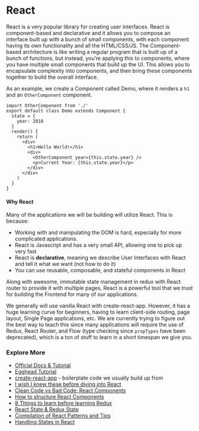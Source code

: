 # React

React is a very popular library for creating user interfaces. React is component-based and declarative and it allows you to compose an interface built up with a bunch of small components, with each component having its own functionality and all the HTML/CSS/JS. The Component-based architecture is like writing a regular program that is built up of a bunch of functions, but instead, you’re applying this to components, where you have multiple small components that build up the UI. This allows you to encapsulate complexity into components, and then bring these components together to build the overall interface.

As an example, we create a Component called Demo, where it renders a `h1` and an `OtherComponent` component.

```text
import OtherComponent from './'
export default class Demo extends Component {
  state = {
    year: 2018
  }
  render() {
    return (
      <div>
        <h1>Hello World!</h1>
        <div>
          <OtherComponent year={this.state.year} />
          <p>Current Year: {this.state.year}</p>  
        </div>
      </div>
    )
  }
}
```

#### Why React

Many of the applications we will be building will utilize React. This is because:

* Working with and manipulating the DOM is hard, especially for more complicated applications.
* React is Javascript and has a very small API, allowing one to pick up very fast
* React is **declarative**, meaning we describe User Interfaces with React and tell it what we want \(not how to do it\)
* You can use reusable, composable, and stateful components in React

Along with awesome, immutable state management in redux with React router to provide it with multiple pages, React is a powerful tool that we trust for building the Frontend for many of our applications.

We generally will use vanilla React with create-react-app. However, it has a huge learning curve for beginners, having to learn client-side routing, page layout, Single Page applications, etc. We are currently trying to figure out the best way to teach this since many applications will require the use of Redux, React Router, and Flow \(type checking since `propTypes` have been deprecated\), which is a ton of stuff to learn in a short timespan we give you.

### Explore More

* [Official Docs & Tutorial](https://reactjs.org/docs/hello-world.html)
* [Egghead Tutorial](https://egghead.io/courses/the-beginner-s-guide-to-reactjs)
* [create-react-app](https://github.com/facebook/create-react-app) - boilerplate code we usually build up from
* [I wish I knew these before diving into React](https://engineering.opsgenie.com/i-wish-i-knew-these-before-diving-into-react-301e0ee2e488)
* [Clean Code vs Bad Code: React Components](http://americanexpress.io/clean-code-dirty-code/)
* [How to structure React Components](https://reallifeprogramming.com/how-to-structure-components-in-react-54fc43e71546)
* [8 Things to learn before learning Redux](https://www.robinwieruch.de/learn-react-before-using-redux/)
* [React State & Redux State](https://spin.atomicobject.com/2017/06/07/react-state-vs-redux-state/)
* [Compilation of React Patterns and Tips](https://vasanthk.gitbooks.io/react-bits/)
* [Handling States in React](https://medium.freecodecamp.org/handling-state-in-react-four-immutable-approaches-to-consider-d1f5c00249d5)

